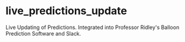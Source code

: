 # live_predictions_update
Live Updating of Predictions. Integrated into Professor Ridley's Balloon Prediction Software and Slack.
